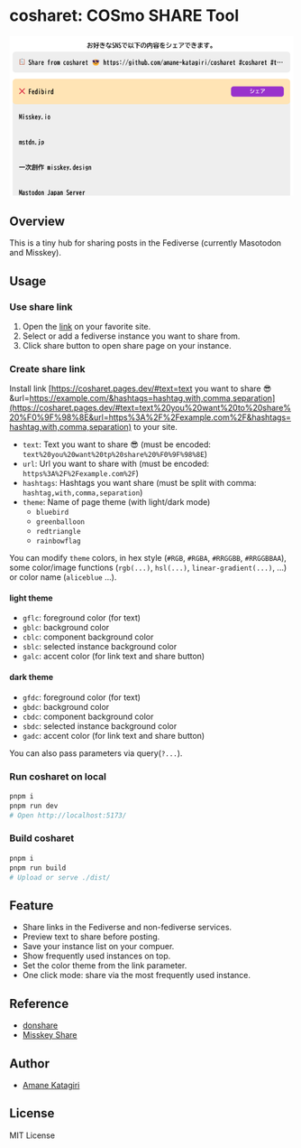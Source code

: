 # cosharet: COSmo SHARE Tool

![cosharet screenshot](doc/cosharet_banner.png)

## Overview

This is a tiny hub for sharing posts in the Fediverse (currently Masotodon and Misskey).

## Usage

### Use share link

1. Open the [link](https://cosharet.pages.dev/#text=Share%20from%20cosharet%20%F0%9F%98%8E&url=https://github.com/amane-katagiri/cosharet&hashtags=cosharet,test) on your favorite site.
1. Select or add a fediverse instance you want to share from.
1. Click share button to open share page on your instance.

### Create share link

Install link [https://cosharet.pages.dev/#text=text you want to share 😎&url=https://example.com/&hashtags=hashtag,with,comma,separation](https://cosharet.pages.dev/#text=text%20you%20want%20to%20share%20%F0%9F%98%8E&url=https%3A%2F%2Fexample.com%2F&hashtags=hashtag,with,comma,separation) to your site.

- `text`: Text you want to share 😎 (must be encoded: `text%20you%20want%20tp%20share%20%F0%9F%98%8E`)
- `url`: Url you want to share with (must be encoded: `https%3A%2F%2Fexample.com%2F`)
- `hashtags`: Hashtags you want share (must be split with comma: `hashtag,with,comma,separation`)
- `theme`: Name of page theme (with light/dark mode)
  - `bluebird`
  - `greenballoon`
  - `redtriangle`
  - `rainbowflag`

You can modify `theme` colors, in hex style (`#RGB`, `#RGBA`, `#RRGGBB`, `#RRGGBBAA`), some color/image functions (`rgb(...)`, `hsl(...)`, `linear-gradient(...)`, ...) or color name (`aliceblue` ...).

#### light theme

- `gflc`: foreground color (for text)
- `gblc`: background color
- `cblc`: component background color
- `sblc`: selected instance background color
- `galc`: accent color (for link text and share button)

#### dark theme

- `gfdc`: foreground color (for text)
- `gbdc`: background color
- `cbdc`: component background color
- `sbdc`: selected instance background color
- `gadc`: accent color (for link text and share button)

You can also pass parameters via query(`?...`).

### Run cosharet on local

```sh
pnpm i
pnpm run dev
# Open http://localhost:5173/
```

### Build cosharet

```sh
pnpm i
pnpm run build
# Upload or serve ./dist/
```

## Feature

- Share links in the Fediverse and non-fediverse services.
- Preview text to share before posting.
- Save your instance list on your compuer.
- Show frequently used instances on top.
- Set the color theme from the link parameter.
- One click mode: share via the most frequently used instance.

## Reference

- [donshare](https://donshare.net/)
- [Misskey Share](https://misskeyshare.link/)

## Author

- [Amane Katagiri](https://fedibird.com/@amane)

## License

MIT License

